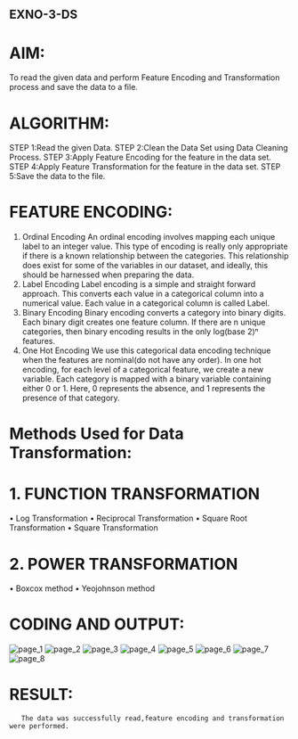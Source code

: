 ## EXNO-3-DS

# AIM:
To read the given data and perform Feature Encoding and Transformation process and save the data to a file.

# ALGORITHM:
STEP 1:Read the given Data.
STEP 2:Clean the Data Set using Data Cleaning Process.
STEP 3:Apply Feature Encoding for the feature in the data set.
STEP 4:Apply Feature Transformation for the feature in the data set.
STEP 5:Save the data to the file.

# FEATURE ENCODING:
1. Ordinal Encoding
An ordinal encoding involves mapping each unique label to an integer value. This type of encoding is really only appropriate if there is a known relationship between the categories. This relationship does exist for some of the variables in our dataset, and ideally, this should be harnessed when preparing the data.
2. Label Encoding
Label encoding is a simple and straight forward approach. This converts each value in a categorical column into a numerical value. Each value in a categorical column is called Label.
3. Binary Encoding
Binary encoding converts a category into binary digits. Each binary digit creates one feature column. If there are n unique categories, then binary encoding results in the only log(base 2)ⁿ features.
4. One Hot Encoding
We use this categorical data encoding technique when the features are nominal(do not have any order). In one hot encoding, for each level of a categorical feature, we create a new variable. Each category is mapped with a binary variable containing either 0 or 1. Here, 0 represents the absence, and 1 represents the presence of that category.

# Methods Used for Data Transformation:
  # 1. FUNCTION TRANSFORMATION
• Log Transformation
• Reciprocal Transformation
• Square Root Transformation
• Square Transformation
  # 2. POWER TRANSFORMATION
• Boxcox method
• Yeojohnson method

# CODING AND OUTPUT:
  ![page_1](https://github.com/user-attachments/assets/c5cf12f3-034e-48f5-b583-4ec6b3ca98b9)
  ![page_2](https://github.com/user-attachments/assets/fc675b4d-19ea-49dc-aee4-b3803e271e30)
  ![page_3](https://github.com/user-attachments/assets/a18a954e-56a2-4cb2-bfae-8d222cde0faf)
  ![page_4](https://github.com/user-attachments/assets/530b2f52-e8b5-4a27-8393-aa546ceae905)
  ![page_5](https://github.com/user-attachments/assets/278c5d55-6b54-43f3-9f39-3771af4c8510)
  ![page_6](https://github.com/user-attachments/assets/108e4194-a52a-47b4-869e-364e321c29a4)
  ![page_7](https://github.com/user-attachments/assets/838ffad5-825c-4c70-8f9b-01f4deb6f1e4)
  ![page_8](https://github.com/user-attachments/assets/fd45025d-2d27-4bad-a248-46be10d97922)
# RESULT:
       The data was successfully read,feature encoding and transformation were performed.

       
